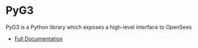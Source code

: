 # PyG3

PyG3 is a Python library which exposes a high-level interface to OpenSees

- [Full Documentation](https://claudioperez.github.io/pyg3)


